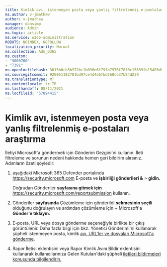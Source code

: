 ```yaml
---
title: Kimlik avı, istenmeyen posta veya yanlış filtrelenmiş e-postaları araştırma
ms.author: v-jmathew
author: v-jmathew
manager: dansimp
audience: Admin
ms.topic: article
ms.service: o365-administration
ROBOTS: NOINDEX, NOFOLLOW
localization_priority: Normal
ms.collection: Adm_O365
ms.custom:
- "9000760"
- "7391"
ms.openlocfilehash: 3015b0cb3b972bc1b096e6f791b7976f78f0c15639fb15403d9b0c134a09e1cf
ms.sourcegitcommit: 920051182781bd97ce4d4d6fbd268cb37b84d239
ms.translationtype: MT
ms.contentlocale: tr-TR
ms.lasthandoff: 08/11/2021
ms.locfileid: "57894415"
---
```

# <a name="investigate-phishing-spam-or-incorrectly-filtered-email"></a>Kimlik avı, istenmeyen posta veya yanlış filtrelenmiş e-postaları araştırma

İletiyi Microsoft'a göndermek için Gönderim Gezgini'ni kullanın. İleti filtreleme ve sorunun nedeni hakkında hemen geri bildirim alırsınız. Adımların özeti şöyledir:

1. aşağıdaki Microsoft 365 Defender portalında <https://security.microsoft.com> E-posta ve **işbirliği gönderileri &** \> **gidin.**

   Doğrudan Gönderiler **sayfasına gitmek için** <https://security.microsoft.com/reportsubmission> kullanın.

2. Gönderiler **sayfasında** Çözümleme için gönderildi **sekmesinin seçili** olduğunu doğrulayın ve ardından çözümleme için + Microsoft'a **Gönder'e tıklayın.**

3. E-posta, URL veya dosya gönderme seçeneğiyle birlikte bir çıkış görüntülenir. Daha fazla bilgi için bkz. Yönetici Gönderimi'ni kullanarak şüpheli istenmeyen posta, kimlik [avı, URL'ler ve dosyaları Microsoft'a gönderme](https://docs.microsoft.com/microsoft-365/security/office-365-security/admin-submission).

4. Rapor İletisi eklentisini veya Rapor Kimlik Avını Bildir eklentisini kullanarak kullanıcılarınıza Gelen Kutuları'daki şüpheli [iletileri bildirmeleri konusunda bilgilendirin.](https://docs.microsoft.com/microsoft-365/security/office-365-security/enable-the-report-message-add-in)
